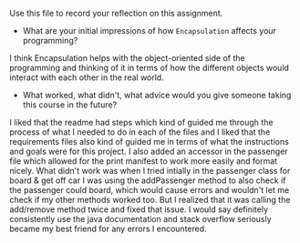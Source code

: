 Use this file to record your reflection on this assignment.

- What are your initial impressions of how `Encapsulation` affects your programming?

I think Encapsulation helps with the object-oriented side of the programming and thinking of it in terms of how the different objects would interact with each other in the real world. 

- What worked, what didn't, what advice would you give someone taking this course in the future?

I liked that the readme had steps which kind of guided me through the process of what I needed to do in each of the files and I liked that the requirements files also kind of guided me in terms of what the instructions and goals were for this project. I also added an accessor in the passenger file which allowed for the print manifest to work more easily and format nicely. What didn't work was when I tried intially in the passenger class for board & get off car I was using the addPassenger method to also check if the passenger could board, which would cause errors and wouldn't let me check if my other methods worked too. But I realized that it was calling the add/remove method twice and fixed that issue. I would say definitely consistently use the java documentation and stack overflow seriously became my best friend for any errors I encountered. 
